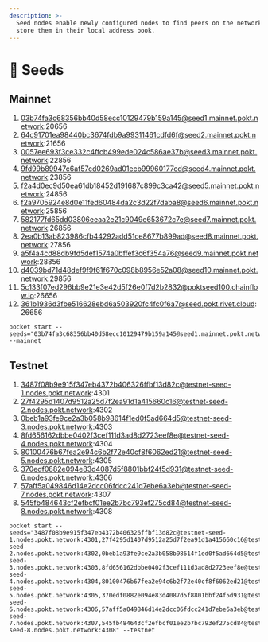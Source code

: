 ```yaml
---
description: >-
  Seed nodes enable newly configured nodes to find peers on the network and
  store them in their local address book.
---
```


# 🌱 Seeds

## Mainnet

1. 03b74fa3c68356bb40d58ecc10129479b159a145@seed1.mainnet.pokt.network:20656
2. 64c91701ea98440bc3674fdb9a99311461cdfd6f@seed2.mainnet.pokt.network:21656
3. 0057ee693f3ce332c4ffcb499ede024c586ae37b@seed3.mainnet.pokt.network:22856
4. 9fd99b89947c6af57cd0269ad01ecb99960177cd@seed4.mainnet.pokt.network:23856
5. f2a4d0ec9d50ea61db18452d191687c899c3ca42@seed5.mainnet.pokt.network:24856
6. f2a9705924e8d0e11fed60484da2c3d22f7daba8@seed6.mainnet.pokt.network:25856
7. 582177fd65dd03806eeaa2e21c9049e653672c7e@seed7.mainnet.pokt.network:26856
8. 2ea0b13ab823986cfb44292add51ce8677b899ad@seed8.mainnet.pokt.network:27856
9. a5f4a4cd88db9fd5def1574a0bffef3c6f354a76@seed9.mainnet.pokt.network:28856
10. d4039bd71d48def9f9f61f670c098b8956e52a08@seed10.mainnet.pokt.network:29856
11. 5c133f07ed296bb9e21e3e42d5f26e0f7d2b2832@poktseed100.chainflow.io:26656
12. 361b1936d3fbe516628ebd6a503920fc4fc0f6a7@seed.pokt.rivet.cloud:26656

```text
pocket start --seeds="03b74fa3c68356bb40d58ecc10129479b159a145@seed1.mainnet.pokt.network:20656,64c91701ea98440bc3674fdb9a99311461cdfd6f@seed2.mainnet.pokt.network:21656,0057ee693f3ce332c4ffcb499ede024c586ae37b@seed3.mainnet.pokt.network:22856,9fd99b89947c6af57cd0269ad01ecb99960177cd@seed4.mainnet.pokt.network:23856,f2a4d0ec9d50ea61db18452d191687c899c3ca42@seed5.mainnet.pokt.network:24856,f2a9705924e8d0e11fed60484da2c3d22f7daba8@seed6.mainnet.pokt.network:25856,582177fd65dd03806eeaa2e21c9049e653672c7e@seed7.mainnet.pokt.network:26856,2ea0b13ab823986cfb44292add51ce8677b899ad@seed8.mainnet.pokt.network:27856,a5f4a4cd88db9fd5def1574a0bffef3c6f354a76@seed9.mainnet.pokt.network:28856,d4039bd71d48def9f9f61f670c098b8956e52a08@seed10.mainnet.pokt.network:29856,5c133f07ed296bb9e21e3e42d5f26e0f7d2b2832@poktseed100.chainflow.io:26656,361b1936d3fbe516628ebd6a503920fc4fc0f6a7@seed.pokt.rivet.cloud:26656" --mainnet
```

## Testnet

1. 3487f08b9e915f347eb4372b406326ffbf13d82c@testnet-seed-1.nodes.pokt.network:4301
2. 27f4295d1407d9512a25d7f2ea91d1a415660c16@testnet-seed-2.nodes.pokt.network:4302
3. 0beb1a93fe9ce2a3b058b98614f1ed0f5ad664d5@testnet-seed-3.nodes.pokt.network:4303
4. 8fd656162dbbe0402f3cef111d3ad8d2723eef8e@testnet-seed-4.nodes.pokt.network:4304
5. 80100476b67fea2e94c6b2f72e40cf8f6062ed21@testnet-seed-5.nodes.pokt.network:4305
6. 370edf0882e094e83d4087d5f8801bbf24f5d931@testnet-seed-6.nodes.pokt.network:4306
7. 57aff5a049846d14e2dcc06fdcc241d7ebe6a3eb@testnet-seed-7.nodes.pokt.network:4307
8. 545fb484643cf2efbcf01ee2b7bc793ef275cd84@testnet-seed-8.nodes.pokt.network:4308

```text
pocket start --seeds="3487f08b9e915f347eb4372b406326ffbf13d82c@testnet-seed-1.nodes.pokt.network:4301,27f4295d1407d9512a25d7f2ea91d1a415660c16@testnet-seed-2.nodes.pokt.network:4302,0beb1a93fe9ce2a3b058b98614f1ed0f5ad664d5@testnet-seed-3.nodes.pokt.network:4303,8fd656162dbbe0402f3cef111d3ad8d2723eef8e@testnet-seed-4.nodes.pokt.network:4304,80100476b67fea2e94c6b2f72e40cf8f6062ed21@testnet-seed-5.nodes.pokt.network:4305,370edf0882e094e83d4087d5f8801bbf24f5d931@testnet-seed-6.nodes.pokt.network:4306,57aff5a049846d14e2dcc06fdcc241d7ebe6a3eb@testnet-seed-7.nodes.pokt.network:4307,545fb484643cf2efbcf01ee2b7bc793ef275cd84@testnet-seed-8.nodes.pokt.network:4308" --testnet
```

